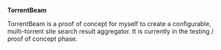 **TorrentBeam**

TorrentBeam is a proof of concept for myself to create a configurable, multi-torrent site search result aggregator.
It is currently in the testing / proof of concept phase.
